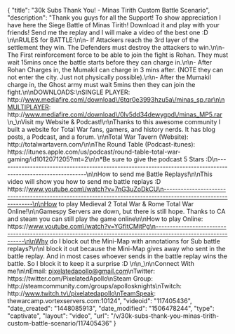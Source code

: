 {
    "title": "30k Subs Thank You! - Minas Tirith Custom Battle Scenario",
    "description": "Thank you guys for all the Support!  To show appreciation I have here the Siege Battle of Minas Tirith!  Download it and play with your friends!  Send me the replay and I will make a video of the best one :D \n\nRULES for BATTLE:\n\n- If Attackers reach the 3rd layer of the settlement they win.  The Defenders must destroy the attackers to win.\n\n- The First reinforcement force to be able to join the fight is Rohan.  They must wait 15mins once the battle starts before they can charge in.\n\n- After Rohan Charges in, the Mumakil can charge in 3 mins after. (NOTE they can not enter the city.  Just not physically possible).\n\n- After the Mumakil charge in, the Ghost army must wait 5mins then they can join the fight.\n\nDOWNLOADS:\nSINGLE PLAYER: http:\/\/www.mediafire.com\/download\/6tqr0e3993hzu5a\/minas_sp.rar\n\nMULTIPLAYER: http:\/\/www.mediafire.com\/download\/0lv5dd34dewygpd\/minas_MP5.rar   \n_\nVisit my Website & Podcast!\n\nThanks to this awesome community I built a website for Total War fans, gamers, and history nerds.  It has blog posts, a Podcast, and a forum.  \n\nTotal War Tavern (Website): http:\/\/totalwartavern.com\/\n\nThe Round Table (Podcast-itunes): https:\/\/itunes.apple.com\/us\/podcast\/round-table-total-war-gaming\/id1012071205?mt=2\n\n*Be sure to give the podcast 5 Stars :D\n-------------------------------------------------------------------------------------------------------------\n\nHow to send me Battle Replays!\n\nThis video will show you how to send me battle replays :D https:\/\/www.youtube.com\/watch?v=7nG3uZoDkCU\n-------------------------------------------------------------------------------------------------------------\n\nHow to play Medieval 2 Total War & Rome Total War Online!\n\nGamespy Servers are down, but there is still hope.  Thanks to CA and steam you can still play the game online\n\nHow to play Online: https:\/\/www.youtube.com\/watch?v=YGfItCMitPg\n-------------------------------------------------------------------------------------------------------------\n\nWhy do I block out the Mini-Map with annotations for Sub battle replays?\n\nI block it out because the Mini-Map gives away who sent in the battle replay.  And in most cases whoever sends in the battle replay wins the battle.  So I block it to keep it a surprise :D  \n\n_\n\nConnect With me!\n\nEmail: pixelatedapollo@gmail.com\nTwitter: https:\/\/twitter.com\/PixelatedApollo\nSteam Group:  http:\/\/steamcommunity.com\/groups\/apollosknights\nTwitch: http:\/\/www.twitch.tv\/pixelatedapollo\nTeamSpeak: thewarcamp.vortexservers.com:10124",
    "videoid": "117405436",
    "date_created": "1448085913",
    "date_modified": "1506478244",
    "type": "captivate",
    "layout": "video",
    "url": "\/v\/30k-subs-thank-you-minas-tirith-custom-battle-scenario\/117405436"
}